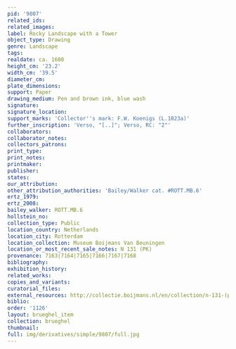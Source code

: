 ```yaml
---
pid: '9807'
related_ids: 
related_images: 
label: Rocky Landscape with a Tower
object_type: Drawing
genre: Landscape
tags: 
realdate: ca. 1600
height_cm: '23.2'
width_cm: '39.5'
diameter_cm: 
plate_dimensions: 
support: Paper
drawing_medium: Pen and brown ink, blue wash
signature: 
signature_location: 
support_marks: 'Collector''s mark: F.W. Koenigs (L.1023a)'
further_inscription: 'Verso, "[..]"; Verso, RC: "2"'
collaborators: 
collaborator_notes: 
collectors_patrons: 
print_type: 
print_notes: 
printmaker: 
publisher: 
states: 
our_attribution: 
other_attribution_authorities: 'Bailey/Walker cat. #ROTT.MB.6'
ertz_1979: 
ertz_2008: 
bailey_walker: ROTT.MB.6
hollstein_no: 
collection_type: Public
location_country: Netherlands
location_city: Rotterdam
location_collection: Museum Boijmans Van Beuningen
location_or_most_recent_sale_notes: N 131 (PK)
provenance: 7163|7164|7165|7166|7167|7168
bibliography: 
exhibition_history: 
related_works: 
copies_and_variants: 
curatorial_files: 
external_resources: http://collectie.boijmans.nl/en/collection/n-131-(pk)
biblio: 
order: '1126'
layout: brueghel_item
collection: brueghel
thumbnail: 
full: img/derivatives/simple/9807/full.jpg
---
```


